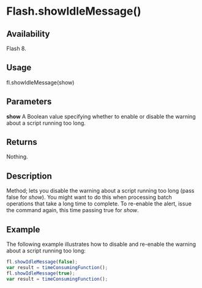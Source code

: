 # Flash.showIdleMessage()

## Availability

Flash 8.

## Usage

fl.showIdleMessage(show)

## Parameters

**show** A Boolean value specifying whether to enable or disable the warning about a script running too long.

## Returns

Nothing.

## Description

Method; lets you disable the warning about a script running too long (pass false for *show*). You might want to do this when processing batch operations that take a long time to complete. To re-enable the alert, issue the command again, this time passing true for *show*.

## Example

The following example illustrates how to disable and re-enable the warning about a script running too long:

```javascript
fl.showIdleMessage(false);
var result = timeConsumingFunction();
fl.showIdleMessage(true);
var result = timeConsumingFunction();
```

